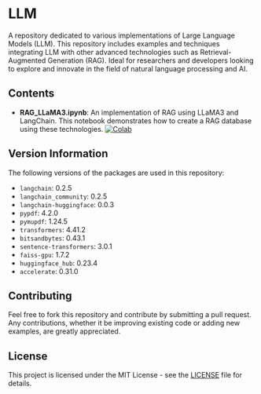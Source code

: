 # LLM

A repository dedicated to various implementations of Large Language Models (LLM). This repository includes examples and techniques integrating LLM with other advanced technologies such as Retrieval-Augmented Generation (RAG). Ideal for researchers and developers looking to explore and innovate in the field of natural language processing and AI.

## Contents

- **RAG_LLaMA3.ipynb**: An implementation of RAG using LLaMA3 and LangChain. This notebook demonstrates how to create a RAG database using these technologies.
  [![Colab](https://img.shields.io/badge/Colab-RAG_LLaMA3-orange)](https://colab.research.google.com/github/yourusername/LLM/blob/main/jupyternotebook/RAG_LLaMA3.ipynb)

## Version Information

The following versions of the packages are used in this repository:

- `langchain`: 0.2.5
- `langchain_community`: 0.2.5
- `langchain-huggingface`: 0.0.3
- `pypdf`: 4.2.0
- `pymupdf`: 1.24.5
- `transformers`: 4.41.2
- `bitsandbytes`: 0.43.1
- `sentence-transformers`: 3.0.1
- `faiss-gpu`: 1.7.2
- `huggingface_hub`: 0.23.4
- `accelerate`: 0.31.0

## Contributing

Feel free to fork this repository and contribute by submitting a pull request. Any contributions, whether it be improving existing code or adding new examples, are greatly appreciated.

## License

This project is licensed under the MIT License - see the [LICENSE](LICENSE) file for details.
